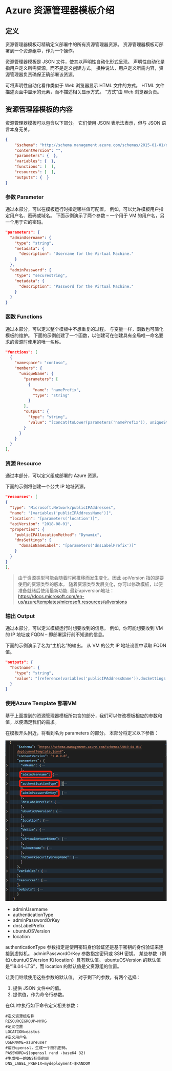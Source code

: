 # Azure 资源管理器模板介绍

## 定义

资源管理器模板可精确定义部署中的所有资源管理器资源。 资源管理器模板可部署到一个资源组中，作为一个操作。

资源管理器模板是 JSON 文件，使其以声明性自动化形式呈现。 声明性自动化是指用户定义所需资源，而不是定义创建方式。 换种说法，用户定义所需内容，资源管理器负责确保正确部署该资源。

可将声明性自动化看作类似于 Web 浏览器显示 HTML 文件的方式。 HTML 文件描述页面中显示的元素，而不描述相关显示方式。 “方式”由 Web 浏览器负责。

## 资源管理器模板的内容

资源管理器模板可以包含以下部分。 它们使用 JSON 表示法表示，但与 JSON 语言本身无关。

```json
{
    "$schema": "http://schema.management.azure.com/schemas/2015-01-01/deploymentTemplate.json#",
    "contentVersion": "",
    "parameters": {  },
    "variables": {  },
    "functions": [  ],
    "resources": [  ],
    "outputs": {  }
}
```

### 参数 Parameter

通过本部分，可以在模板运行时指定哪些值可配置。 例如，可以允许模板用户指定用户名、密码或域名。
下面示例演示了两个参数 – 一个用于 VM 的用户名，另一个用于它的密码。

```json
"parameters": {
  "adminUsername": {
    "type": "string",
    "metadata": {
      "description": "Username for the Virtual Machine."
    }
  },
  "adminPassword": {
    "type": "securestring",
    "metadata": {
      "description": "Password for the Virtual Machine."
    }
  }
}
```

### 函数 Functions

通过本部分，可以定义整个模板中不想重复的过程。 与变量一样，函数也可简化模板的维护。 下面的示例创建了一个函数，以创建可在创建具有全局唯一命名要求的资源时使用的唯一名称。

```json
"functions": [
  {
    "namespace": "contoso",
    "members": {
      "uniqueName": {
        "parameters": [
          {
            "name": "namePrefix",
            "type": "string"
          }
        ],
        "output": {
          "type": "string",
          "value": "[concat(toLower(parameters('namePrefix')), uniqueString(resourceGroup().id))]"
        }
      }
    }
  }
],
```

### 资源 Resource

通过本部分，可以定义组成部署的 Azure 资源。

下面的示例将创建一个公共 IP 地址资源。

```json
"resources": [
{
  "type": "Microsoft.Network/publicIPAddresses",
  "name": "[variables('publicIPAddressName')]",
  "location": "[parameters('location')]",
  "apiVersion": "2018-08-01",
  "properties": {
    "publicIPAllocationMethod": "Dynamic",
    "dnsSettings": {
      "domainNameLabel": "[parameters('dnsLabelPrefix')]"
    }
  }
}
],
```

>由于资源类型可能会随着时间推移而发生变化，因此 apiVersion 指的是要使用的资源类型的版本。 随着资源类型发展变化，你可以修改模板，以便准备就绪后使用最新功能.
>最新apiversion地址：<https://docs.microsoft.com/en-us/azure/templates/microsoft.resources/allversions>

### 输出 Output

通过本部分，可以定义模板运行时想要收到的信息。 例如，你可能想要收到 VM 的 IP 地址或 FQDN – 即部署运行前不知道的信息。

下面的示例演示了名为“主机名”的输出。 从 VM 的公共 IP 地址设置中读取 FQDN 值。

```json
"outputs": {
  "hostname": {
    "type": "string",
    "value": "[reference(variables('publicIPAddressName')).dnsSettings.fqdn]"
  }
}
```

### 使用Azure Template 部署VM

基于上面提到的资源管理器模板所包含的部分，我们可以修改模板相应的参数和值，以便满足我们的需求。

在模板开头附近，将看到名为 parameters 的部分。 本部分将定义以下参数：

<img src="https://raw.githubusercontent.com/shibaoxi/shareimg/master/img/20210423103635.png" width=600 />

* adminUsername
* authenticationType
* adminPasswordOrKey
* dnsLabelPrefix
* ubuntuOSVersion
* location

authenticationType 参数指定是使用密码身份验证还是基于密钥的身份验证来连接到虚拟机。 adminPasswordOrKey 参数指定密码或 SSH 密钥。
某些参数（例如 ubuntuOSVersion 和 location）具有默认值。 ubuntuOSVersion 的默认值是“18.04-LTS”，而 location 的默认值是父资源组的位置。

让我们继续使用这些参数的默认值。 对于剩下的参数，有两个选择：

1. 提供 JSON 文件中的值。
2. 提供值，作为命令行参数。

在CLI中执行如下命令定义相关参数：

```shell
#定义资源组名称
RESOURCEGROUP=MYRG
#定义位置
LOCATION=eastus
#定义用户名
USERNAME=azureuser
#运行openssl，生成一个随机密码。
PASSWORD=$(openssl rand -base64 32)
#生成唯一的DNS标签前缀
DNS_LABEL_PREFIX=mydeployment-$RANDOM

```
